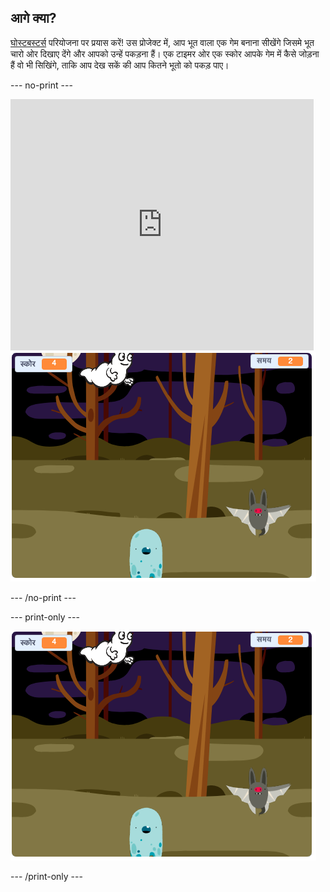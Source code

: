 ## आगे क्या?

[घोस्टबस्टर्स](https://projects.raspberrypi.org/en/projects/ghostbusters?utm_source=pathway&utm_medium=whatnext&utm_campaign=projects) परियोजना पर प्रयास करें! उस प्रोजेक्ट में, आप भूत वाला एक गेम बनाना सीखेंगे जिसमे भूत चारो ओर दिखाए देंगे और आपको उन्हें पकड़ना हैं। एक टाइमर ओर एक स्कोर आपके गेम में कैसे जोड़ना हैं वो भी सिखिंगे, ताकि आप देख सकें की आप कितने भूतो को पकड़ पाए।

\--- no-print \---

<div class="scratch-preview">
  <iframe allowtransparency="true" width="485" height="402" src="https://scratch.mit.edu/projects/embed/276874679/?autostart=false" frameborder="0" scrolling="no"></iframe>
  <img src="images/ghostbusters-static.png">
</div>

\--- /no-print \---

\--- print-only \---

![शोकेस](images/ghostbusters-static.png)

\--- /print-only \---